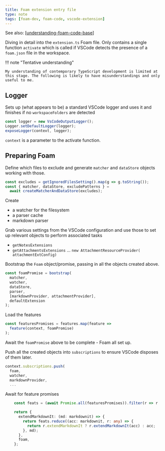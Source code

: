 ```yaml
---
title: Foam extension entry file
type: note
tags: [foam-dev, foam-code, vscode-extension]
---
```


See also: [[understanding-foam-code-base]]

Diving in detail into the `extension.ts` Foam file. Only contains a single function `activate` which is called if VSCode detects the presence of a `foam.json` file in the workspace. 

!!! note "Tentative understanding"

    My understanding of contemporary TypeScript development is limited at this stage. The following is likely to have misunderstandings and only useful to me.

## Logger

Sets up (what appears to be) a standard VSCode logger and uses it and finishes if no `workspaceFolders` are detected

```ts 
const logger = new VsCodeOutputLogger();
Logger.setDefaultLogger(logger);
exposeLogger(context, logger);
```

`context` is a parameter to the activate function. 

## Preparing Foam

Define which files to exclude and generate `matcher` and `dataStore` objects working with those.

```ts
const excludes = getIgnoredFilesSetting().map(g => g.toString());
const { matcher, dataStore, excludePatterns } =
  await createMatcherAndDataStore(excludes);
```

Create 

- a watcher for the filesystem
- a parser cache
- markdown parser

Grab various settings from the VSCode configuration and use those to set up relevant objects to perform associated tasks

- `getNotesExtensions`
- `getAttachmentsExtensions` ... `new AttachmentResourceProvider( attachmentExtConfig)`

Bootstrap the `Foam` object/promise, passing in all the objects created above.

```ts
const foamPromise = bootstrap(
  matcher,
  watcher,
  dataStore,
  parser,
  [markdownProvider, attachmentProvider],
  defaultExtension
);
```

Load the features

```ts
const featuresPromises = features.map(feature =>
  feature(context, foamPromise)
);
```

Await the `foamPromise` above to be complete - Foam all set up.

Push all the created objects into `subscriptions` to ensure VSCode disposes of them later.

```ts
context.subscriptions.push(
  foam,
  watcher,
  markdownProvider,
  ...
```

Await for feature promises

```ts
    const feats = (await Promise.all(featuresPromises)).filter(r => r != null);

    return {
      extendMarkdownIt: (md: markdownit) => {
        return feats.reduce((acc: markdownit, r: any) => {
          return r.extendMarkdownIt ? r.extendMarkdownIt(acc) : acc;
        }, md);
      },
      foam,
    };
```

[//begin]: # "Autogenerated link references for markdown compatibility"
[understanding-foam-code-base]: understanding-foam-code-base "Understanding the Foam Code Base"
[//end]: # "Autogenerated link references"


[//begin]: # "Autogenerated link references for markdown compatibility"
[understanding-foam-code-base]: understanding-foam-code-base "Understanding the Foam Code Base"
[//end]: # "Autogenerated link references"